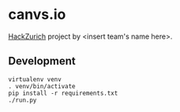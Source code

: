 # canvs.io

[HackZurich](http://hackzurich.com/) project by <insert team's name here>.

## Development
    virtualenv venv
    . venv/bin/activate
    pip install -r requirements.txt
    ./run.py
